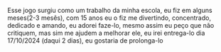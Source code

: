 Esse jogo surgiu como um trabalho da minha escola, eu fiz em alguns meses(2-3 mesês), com 15 anos eu o fiz me divertindo, concentrado, dedicado e amando, eu adorei faze-lo, mesmo assim eu peço que não critiquem, mas
sim me ajudem a melhorar ele, eu irei entrega-lo dia 17/10/2024 (daqui 2 dias), eu gostaria de prolonga-lo
